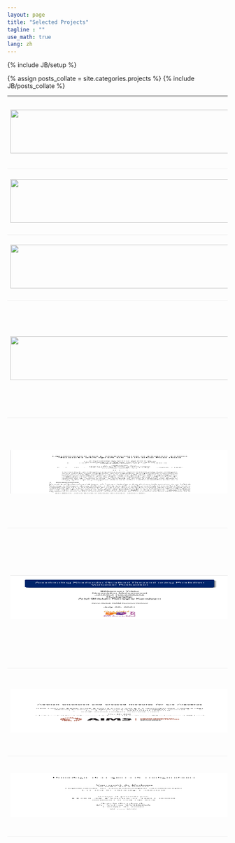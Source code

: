 ```yaml
---
layout: page
title: "Selected Projects"
tagline : ""
use_math: true
lang: zh
---
```

{% include JB/setup %}

{% assign posts_collate = site.categories.projects %}
{% include JB/posts_collate %}

<link rel="stylesheet" href="/glyphicons/css/glyphicons.css" />

<table style="width:100%">
<col width="20%">
<col width="10">
<col >

    
<tr style="border-bottom:1pt solid #eee">
<td markdown="1">
<img src="images/projects/uoc.png" width="500" height="100" />
</td>
<td></td>
<td markdown="1">
[**University of Calgary**](https://www.ucalgary.ca/)
    
-Title: Heritability by representations learning  

I develop a new approach of getting heritability estimates using deep learning techniques.
    
<tr style="border-bottom:1pt solid #eee">
<td markdown="1">
<img src="images/projects/uoc.png" width="500" height="100" />
</td>
<td></td>
<td markdown="1">
[**University of Calgary**](https://www.ucalgary.ca/)
    
-Title: Analysis of multi-scale Data  

This project I worked on making understanding of multi-scale data on a real survival data application.
    
<tr style="border-bottom:1pt solid #eee">
<td markdown="1">
<img src="images/projects/uoc.png" width="500" height="100" />
</td>
<td></td>
<td markdown="1">
[**University of Calgary**](https://www.ucalgary.ca/)
    
-Title: Survival Analysis of Heart Failure Patients 

In this project I performed survival analysis on heart failure patients data.
    
<tr style="border-bottom:1pt solid #eee">
<td markdown="1">
<img src="images/projects/uoc.png" width="500" height="100" />
</td>
<td></td>
<td markdown="1">
[**University of Calgary**](https://www.ucalgary.ca/)
    
-Title: Predicting phenotype by genotypes: a comparison of multiple models

The primary objective of this research project is to predict the observable traits or
characteristics of an organism, referred to as the phenotype, based on its genetic
makeup, or genotype. To achieve this, we employ various machine learning tech-
niques, such as ridge regression and lasso, that are commonly used in predictive
modeling.
    
<tr style="border-bottom:1pt solid #eee">
<td markdown="1">
<img src="images/projects/ammi-project.png" width="500" height="100" />
</td>
<td></td>
<td markdown="1">
[**African Institute for Mathematical Sciences (AIMS) in Ghana**](https://aims.edu.gh/)
    
-Title: Optimization and Generalization of Shallow Neural Networks with Quadratic Activation Functions    

This project has been done for the completion of my Msc in Machine Intelligence during the [African Master in Machine Intelligence](https://aimsammi.org/), AMMI program in Ghana, sponsored by [Google](https://www.google.com/) and [Facebook](https://en.wikipedia.org/wiki/Facebook).

    
    
    
<tr style="border-bottom:1pt solid #eee">
<td markdown="1">
<!-- ![captcha](images/main/siam-project.png =100x20){:class="img-shadow"} -->
<img src="images/projects/siam-project.png" width="500" height="100" />
</td>
<td></td>
<td markdown="1">
[**Gene Golub SIAM Summer School**](https://sites.google.com/aims.ac.za/g2s3-aims-2021/groups?authuser=0)
    
-Title: Accelerating Stochastic Gradient Descent using Predictive Variance Reduction

The summer school, founded by SIAM as the result of a generous bequest of former SIAM President Gene Golub, offers schools in applied mathematics, computational science, and industrial mathematics, primarily for graduate students in mathematics and computer science. 
As part of the [South Africa Group](https://sites.google.com/aims.ac.za/g2s3-aims-2021/groups?authuser=0), I worked on [Accelerating Stochastic Gradient Descent using Predictive Variance Reduction](https://proceedings.neurips.cc/paper/2013/file/ac1dd209cbcc5e5d1c6e28598e8cbbe8-Paper.pdf).

<!-- || <em class="icon-home"/> || [project page](https://www.masakhane.io/home) || <em class="icon-github"/> || [Github](https://github.com/masakhane-io/masakhane) || -->
</td> 
</tr>

<tr style="border-bottom:1pt solid #eee">
<td markdown="1">
<img src="images/projects/aims-project.png" width="500" height="100" />
</td>
<td></td>
<td markdown="1">
[**African Institute for Mathematical Sciences (AIMS)**](https://aims-senegal.org/)
    
-Title: Abelian extension and crossed module for Lie algebras
    
This project has been done for the completion of my Msc in Mathematical Sciences at the [African Institute for Mathematical Sciences (AIMS) in Senegal](https://aims-senegal.org/)

<!-- || <em class="icon-home"/> || [Github](https://github.com/Kabongosalomon/Tv-Script-Generation) || -->
</td> 
</tr>

<tr style="border-bottom:1pt solid #eee">
<td markdown="1">
<!-- ![captcha](images/main/dg_gan.png){:class="img-shadow"} -->
<img src="images/projects/uds-project.png" width="500" height="100" />
</td>
<td></td>
<td markdown="1">
[**University of Dschang, Cameroon**](https://www.univ-dschang.org/)
    
-Title: (Co)homologie des espaces de configuration

This project has been done for the completion of my Master's degree in Mathematics at the [University of Dschang, Cameroon](https://www.univ-dschang.org/)

<!-- || <em class="icon-home"/> || [Github](https://github.com/Kabongosalomon/Face-Generation-Project) || -->
</td> 
</tr>

<!-- 
<tr height="25"/>
<tr style="border-bottom:1pt solid #eee" >
<td markdown="1">
![arcam](images/main/arcam.gif){:class="img-shadow"}
</td>
<td></td>
<td markdown="1">
**AR Camera: An Augmented Reality Prototype for Mobile Devices of Lenovo.**
- Prototyped an application with an AR effect for QR code or a dish of food, to improve user experience.
- Developed detection, tracking and stereo algorithms to obtain a real-time and smooth effect.

|| <em class="icon-film"/> || [video demo](https://youtu.be/XUTCowMHSQs) ||

</td> 
</tr> -->


<!-- </table> -->

<style type="text/css">
td {
    border: 0.5px;
    vertical-align: center;
    text-align: left;
}
</style>
